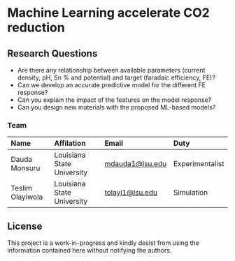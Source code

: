 # Machine Learning accelerate CO2 reduction

## Research Questions
- Are there any relationship between available parameters (current density, pH, Sn % and potential) and target (faradaic efficiency, FE)?
- Can we develop an accurate predictive model for the different FE response?
- Can you explain the impact of the features on the model response? 
- Can you design new materials with the proposed ML-based models?

### Team 
| Name | Affilation | Email | Duty
| :-- | :-- | :-- | :-- | 
| Dauda Monsuru | Louisiana State University | mdauda1@lsu.edu| Experimentalist |
| Teslim Olayiwola | Louisiana State University | tolayi1@lsu.edu | Simulation |

## License

This project is a work-in-progress and kindly desist from using the information contained here without notifying the authors.

